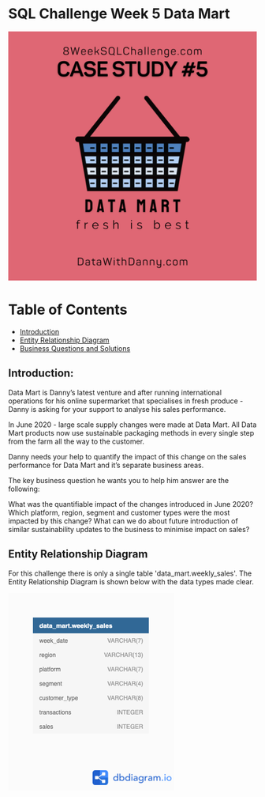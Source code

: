 # SQL Challenge Week 5 Data Mart

![](Image.png)

# Table of Contents
- [Introduction](#Introduction)
- [Entity Relationship Diagram](#Entity-Relationship-Diagram)
- [Business Questions and Solutions]()

## Introduction:
Data Mart is Danny’s latest venture and after running international operations for his online supermarket that specialises in fresh produce - Danny is asking for your support to analyse his sales performance.

In June 2020 - large scale supply changes were made at Data Mart. All Data Mart products now use sustainable packaging methods in every single step from the farm all the way to the customer.

Danny needs your help to quantify the impact of this change on the sales performance for Data Mart and it’s separate business areas.

The key business question he wants you to help him answer are the following:

What was the quantifiable impact of the changes introduced in June 2020?
Which platform, region, segment and customer types were the most impacted by this change?
What can we do about future introduction of similar sustainability updates to the business to minimise impact on sales?

## Entity Relationship Diagram

For this challenge there is only a single table 'data_mart.weekly_sales'. The Entity Relationship Diagram is shown below with the data types made clear.

![](ERD.png)
